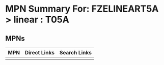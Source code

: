 



# MPN Summary For: FZELINEART5A > linear : T05A

## MPNs
  

|MPN|Direct Links|Search Links|
| :--- | :--- | :--- |
||||
